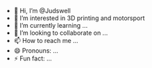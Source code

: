 - 👋 Hi, I’m @Judswell
- 👀 I’m interested in 3D printing and motorsport
- 🌱 I’m currently learning ...
- 💞️ I’m looking to collaborate on ...
- 📫 How to reach me ...
- 😄 Pronouns: ...
- ⚡ Fun fact: ...

<!---
Judswell/Judswell is a ✨ special ✨ repository because its `README.md` (this file) appears on your GitHub profile.
You can click the Preview link to take a look at your changes.
--->
